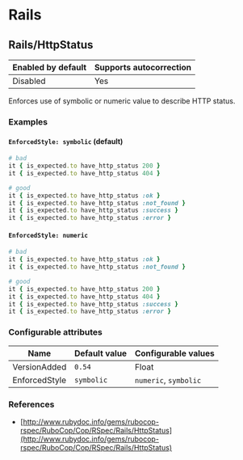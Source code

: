 # Rails

## Rails/HttpStatus

Enabled by default | Supports autocorrection
--- | ---
Disabled | Yes

Enforces use of symbolic or numeric value to describe HTTP status.

### Examples

#### `EnforcedStyle: symbolic` (default)

```ruby
# bad
it { is_expected.to have_http_status 200 }
it { is_expected.to have_http_status 404 }

# good
it { is_expected.to have_http_status :ok }
it { is_expected.to have_http_status :not_found }
it { is_expected.to have_http_status :success }
it { is_expected.to have_http_status :error }
```
#### `EnforcedStyle: numeric`

```ruby
# bad
it { is_expected.to have_http_status :ok }
it { is_expected.to have_http_status :not_found }

# good
it { is_expected.to have_http_status 200 }
it { is_expected.to have_http_status 404 }
it { is_expected.to have_http_status :success }
it { is_expected.to have_http_status :error }
```

### Configurable attributes

Name | Default value | Configurable values
--- | --- | ---
VersionAdded | `0.54` | Float
EnforcedStyle | `symbolic` | `numeric`, `symbolic`

### References

* [http://www.rubydoc.info/gems/rubocop-rspec/RuboCop/Cop/RSpec/Rails/HttpStatus](http://www.rubydoc.info/gems/rubocop-rspec/RuboCop/Cop/RSpec/Rails/HttpStatus)

